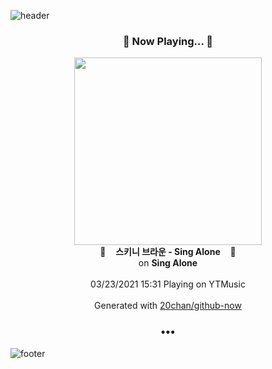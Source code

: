 ![header](https://capsule-render.vercel.app/api?type=wave&height=170&section=header&text=Hi.%20I'm%20SHIFT&fontColor=090707&fontAlignX=45&fontAlignY=65&fontSize=100)

<h3 align="center">🎵 Now Playing... 🎵</h3>
<p align="center">
  <a href="https://music.youtube.com/watch?v=7BCNh8umDO0">
    <img width="300" src="https://lh3.googleusercontent.com/11Re51KsMvaVO1LrvsqZMEArFx_4fFmr0RAIDHLgBJcKzmvg-KMo_u8bhUed74uvBKeNYjzTFnlTqqM">
  </a>
  <br>
  🎵&nbsp&nbsp&nbsp <b>스키니 브라운 - Sing Alone</b> &nbsp&nbsp&nbsp🎵
  <br>
  on <b>Sing Alone</b>
  
  <br />
  <br />
  03/23/2021 15:31 Playing on YTMusic
  <br />
  <br />
  Generated with <a href="https://github.com/20chan/github-now">20chan/github-now</a>
</p>

<h3 align="center">•••</h3>

![footer](https://capsule-render.vercel.app/api?type=wave&height=150&section=footer)
